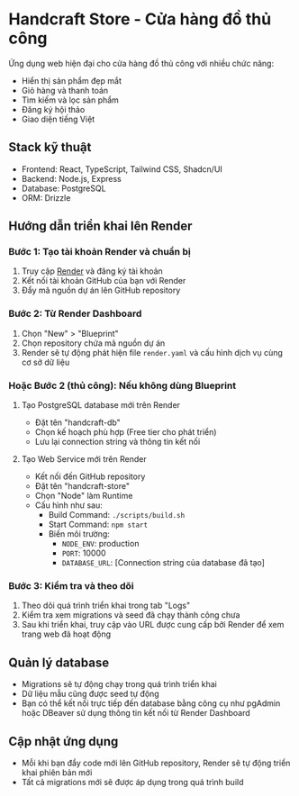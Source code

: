 # Handcraft Store - Cửa hàng đồ thủ công

Ứng dụng web hiện đại cho cửa hàng đồ thủ công với nhiều chức năng:
- Hiển thị sản phẩm đẹp mắt
- Giỏ hàng và thanh toán
- Tìm kiếm và lọc sản phẩm
- Đăng ký hội thảo
- Giao diện tiếng Việt

## Stack kỹ thuật
- Frontend: React, TypeScript, Tailwind CSS, Shadcn/UI
- Backend: Node.js, Express
- Database: PostgreSQL
- ORM: Drizzle

## Hướng dẫn triển khai lên Render

### Bước 1: Tạo tài khoản Render và chuẩn bị
1. Truy cập [Render](https://render.com) và đăng ký tài khoản
2. Kết nối tài khoản GitHub của bạn với Render
3. Đẩy mã nguồn dự án lên GitHub repository

### Bước 2: Từ Render Dashboard
1. Chọn "New" > "Blueprint"
2. Chọn repository chứa mã nguồn dự án
3. Render sẽ tự động phát hiện file `render.yaml` và cấu hình dịch vụ cùng cơ sở dữ liệu

### Hoặc Bước 2 (thủ công): Nếu không dùng Blueprint
1. Tạo PostgreSQL database mới trên Render
   - Đặt tên "handcraft-db"
   - Chọn kế hoạch phù hợp (Free tier cho phát triển)
   - Lưu lại connection string và thông tin kết nối

2. Tạo Web Service mới trên Render
   - Kết nối đến GitHub repository
   - Đặt tên "handcraft-store"
   - Chọn "Node" làm Runtime
   - Cấu hình như sau:
     - Build Command: `./scripts/build.sh`
     - Start Command: `npm start`
     - Biến môi trường:
       - `NODE_ENV`: production
       - `PORT`: 10000
       - `DATABASE_URL`: [Connection string của database đã tạo]

### Bước 3: Kiểm tra và theo dõi
1. Theo dõi quá trình triển khai trong tab "Logs"
2. Kiểm tra xem migrations và seed đã chạy thành công chưa
3. Sau khi triển khai, truy cập vào URL được cung cấp bởi Render để xem trang web đã hoạt động

## Quản lý database
- Migrations sẽ tự động chạy trong quá trình triển khai
- Dữ liệu mẫu cũng được seed tự động
- Bạn có thể kết nối trực tiếp đến database bằng công cụ như pgAdmin hoặc DBeaver sử dụng thông tin kết nối từ Render Dashboard

## Cập nhật ứng dụng
- Mỗi khi bạn đẩy code mới lên GitHub repository, Render sẽ tự động triển khai phiên bản mới
- Tất cả migrations mới sẽ được áp dụng trong quá trình build